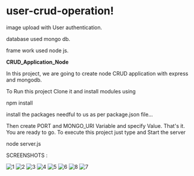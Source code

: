 # user-crud-operation!

image upload with User authentication.

database used mongo db.

frame work used node js.

**CRUD_Application_Node**

In this project, we are going to create node CRUD application with express and mongodb.

To Run this project Clone it and install modules using

npm install

install the packages needful to us as per package.json file...

Then create PORT and MONGO_URI Variable and specify Value. That's it. You are ready to go. To execute this project just type and Start the server

node server.js


SCREENSHOTS :


![1](https://github.com/aswin98855/user-crud-operation/assets/116991167/2664f5a5-ad74-4a03-9b65-f6194621a99a)
![2](https://github.com/aswin98855/user-crud-operation/assets/116991167/8c7d296b-05c2-4df2-a682-fe0df3f7877d)
![3](https://github.com/aswin98855/user-crud-operation/assets/116991167/a84a647a-e916-4d19-bd56-82835865f86a)
![4](https://github.com/aswin98855/user-crud-operation/assets/116991167/59512426-5036-429c-89fd-611f4b90e512)
![5](https://github.com/aswin98855/user-crud-operation/assets/116991167/5c290912-7407-445c-b412-192ed806a137)
![6](https://github.com/aswin98855/user-crud-operation/assets/116991167/323b5870-b142-4951-b134-9d89a1cead39)
![8](https://github.com/aswin98855/user-crud-operation/assets/116991167/c1ea3813-6403-43d8-a38f-c9ee0685e688)
![7](https://github.com/aswin98855/user-crud-operation/assets/116991167/c48da3fa-0368-4f26-98ce-4e818419e137)
